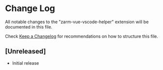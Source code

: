 # Change Log
All notable changes to the "zarm-vue-vscode-helper" extension will be documented in this file.

Check [Keep a Changelog](http://keepachangelog.com/) for recommendations on how to structure this file.

## [Unreleased]
- Initial release